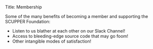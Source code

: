 Title: Membership

Some of the many benefits of becoming a member and supporting the SCUPPER Foundation:

* Listen to us blather at each other on our Slack Channel!
* Access to bleeding-edge source code that may go foom!
* Other intangible modes of satisfaction!

